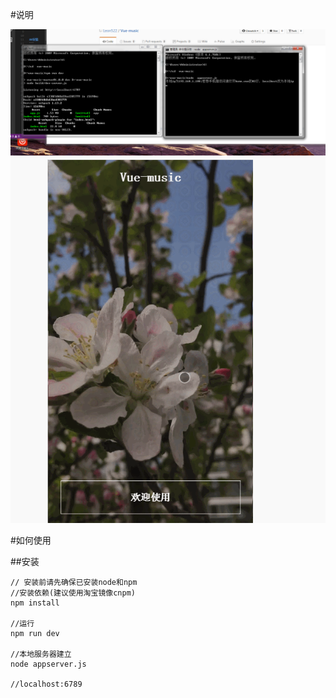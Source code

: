 #说明

![image](https://github.com/Leon522/Vue-music/blob/master/src/assets/example1.png?raw=true)
![image](https://github.com/Leon522/Vue-music/blob/master/src/assets/example2.gif?raw=true)

#如何使用


##安装
```
// 安装前请先确保已安装node和npm
//安装依赖(建议使用淘宝镜像cnpm)
npm install

//运行
npm run dev

//本地服务器建立
node appserver.js

//localhost:6789
```
